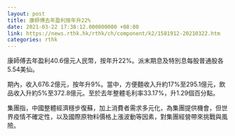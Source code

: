 ```yaml
---
layout: post
title: 康師傅去年盈利按年升22%
date: 2021-03-22 17:38:12.000000000 +08:00
link: https://news.rthk.hk/rthk/ch/component/k2/1581912-20210322.htm
categories: rthk
---
```


康師傅去年盈利40.6億元人民幣，按年升22%。派末期息及特別息每股普通股各5.54美仙。

期內，收入676.2億元，按年升9%。當中，方便麵收入升約17%至295.1億元，飲品收入升約5%至372.8億元。至於去年整體毛利率33.17%，升1.29個百分點。

集團指，中國整體經濟穩步復蘇，加上消費者需求多元化，為集團提供機會，但世界疫情不確定性，以及國際原物料價格上漲波動等因素，對集團經營帶來挑戰與風險。
